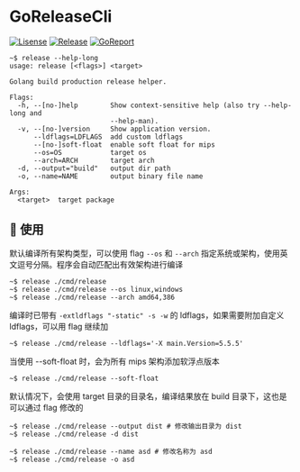 # GoReleaseCli

[![Lisense](https://img.shields.io/github/license/Mmx233/GoReleaseCli)](https://github.com/Mmx233/GoReleaseCli/blob/main/LICENSE)
[![Release](https://img.shields.io/github/v/release/Mmx233/GoReleaseCli?color=blueviolet&include_prereleases)](https://github.com/Mmx233/GoReleaseCli/releases)
[![GoReport](https://goreportcard.com/badge/github.com/Mmx233/GoReleaseCli)](https://goreportcard.com/report/github.com/Mmx233/GoReleaseCli)

```shell
~$ release --help-long
usage: release [<flags>] <target>

Golang build production release helper.

Flags:
  -h, --[no-]help        Show context-sensitive help (also try --help-long and
                         --help-man).
  -v, --[no-]version     Show application version.
      --ldflags=LDFLAGS  add custom ldflags
      --[no-]soft-float  enable soft float for mips
      --os=OS            target os
      --arch=ARCH        target arch
  -d, --output="build"   output dir path
  -o, --name=NAME        output binary file name

Args:
  <target>  target package
```

## :saxophone: 使用

默认编译所有架构类型，可以使用 flag `--os` 和 `--arch` 指定系统或架构，使用英文逗号分隔。程序会自动匹配出有效架构进行编译

```shell
~$ release ./cmd/release
~$ release ./cmd/release --os linux,windows
~$ release ./cmd/release --arch amd64,386
```

编译时已带有 `-extldflags "-static" -s -w` 的 ldflags，如果需要附加自定义 ldflags，可以用 flag 继续加

```shell
~$ release ./cmd/release --ldflags='-X main.Version=5.5.5'
```

当使用 --soft-float 时，会为所有 mips 架构添加软浮点版本

```shell
~$ release ./cmd/release --soft-float
```

默认情况下，会使用 target 目录的目录名，编译结果放在 build 目录下，这也是可以通过 flag 修改的

```shell
~$ release ./cmd/release --output dist # 修改输出目录为 dist
~$ release ./cmd/release -d dist

~$ release ./cmd/release --name asd # 修改名称为 asd
~$ release ./cmd/release -o asd
```
